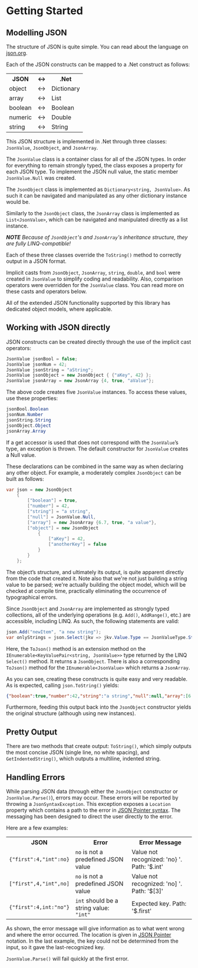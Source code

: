 # Getting Started

## Modelling JSON

The structure of JSON is quite simple.  You can read about the language on [json.org](http://json.org).

Each of the JSON constructs can be mapped to a .Net construct as follows:

<table>
    <tr>
        <th>JSON</th>
        <th>↔</th>
        <th>.Net</th>
    </tr>
    <tr>
        <td>object</td>
        <td>↔</td>
        <td>Dictionary</td>
    </tr>
    <tr>
        <td>array</td>
        <td>↔</td>
        <td>List</td>
    </tr>
    <tr>
        <td>boolean</td>
        <td>↔</td>
        <td>Boolean</td>
    </tr>
    <tr>
        <td>numeric</td>
        <td>↔</td>
        <td>Double</td>
    </tr>
    <tr>
        <td>string</td>
        <td>↔</td>
        <td>String</td>
    </tr>
</table>

This JSON structure is implemented in .Net through three classes: `JsonValue`, `JsonObject`, and `JsonArray`.

The `JsonValue` class is a container class for all of the JSON types.  In order for everything to remain strongly typed, the class exposes a property for each JSON type.  To implement the JSON null value, the static member `JsonValue.Null` was created.

The `JsonObject` class is implemented as `Dictionary<string, JsonValue>`.  As such it can be navigated and manipulated as any other dictionary instance would be.

Similarly to the `JsonObject` class, the `JsonArray` class is implemented as `List<JsonValue>`, which can be navigated and manipulated directly as a list instance.

***NOTE** Because of `JsonObject`'s and `JsonArray`'s inheritance structure, they are fully LINQ-compatible!*

Each of these three classes override the `ToString()` method to correctly output in a JSON format.

Implicit casts from `JsonObject`, `JsonArray`, `string`, `double`, and `bool` were created in `JsonValue` to simplify coding and readability.  Also, comparison operators were overridden for the `JsonValue` class.  You can read more on these casts and operators below.

All of the extended JSON functionality supported by this library has dedicated object models, where applicable.

## Working with JSON directly

JSON constructs can be created directly through the use of the implicit cast operators:

```csharp
JsonValue jsonBool = false;
JsonValue jsonNum = 42;
JsonValue jsonString = "aString";
JsonValue jsonObject = new JsonObject { {"aKey", 42} };
JsonValue jsonArray = new JsonArray {4, true, "aValue"};
```

The above code creates five `JsonValue` instances.  To access these values, use these properties:

```csharp
jsonBool.Boolean
jsonNum.Number
jsonString.String
jsonObject.Object
jsonArray.Array
```

If a get accessor is used that does not correspond with the `JsonValue`’s type, an exception is thrown.  The default constructor for `JsonValue` creates a Null value.

These declarations can be combined in the same way as when declaring any other object.  For example, a moderately complex `JsonObject` can be built as follows:

```csharp
var json = new JsonObject
    {
        ["boolean"] = true,
        ["number"] = 42,
        ["string"] = "a string",
        ["null"] = JsonValue.Null,
        ["array"] = new JsonArray {6.7, true, "a value"},
        ["object"] = new JsonObject
            {
                ["aKey"] = 42,
                ["anotherKey"] = false
            }
        }
    };
```

The object’s structure, and ultimately its output, is quite apparent directly from the code that created it.  Note also that we're not just building a string value to be parsed; we're actually building the object model, which will be checked at compile time, practically eliminating the occurrence of typographical errors.

Since `JsonObject` and `JsonArray` are implemented as strongly typed collections, all of the underlying operations (e.g. `Add()`, `AddRange()`, etc.) are accessible, including LINQ.  As such, the following statements are valid:

```csharp
json.Add("newItem", "a new string");
var onlyStrings = json.Select(jkv => jkv.Value.Type == JsonValueType.String).ToJson();
```

Here, the `ToJson()` method is an extension method on the `IEnumerable<KeyValuePair<string, JsonValue>>` type returned by the LINQ `Select()` method.  It returns a `JsonObject`.  There is also a corresponding `ToJson()` method for the `IEnumerable<JsonValue>` which returns a `JsonArray`.

As you can see, creating these constructs is quite easy and very readable.  As is expected, calling `json.ToString()` yields:

```json
{"boolean":true,"number":42,"string":"a string","null":null,"array":[6.7,true,"a value"],"object":{"aKey":42,"anotherKey":false}}
```

Furthermore, feeding this output back into the `JsonObject` constructor yields the original structure (although using new instances).

## Pretty Output

There are two methods that create output:  `ToString()`, which simply outputs the most concise JSON (single line, no white spacing), and `GetIndentedString()`, which outputs a multiline, indented string.

## Handling Errors

While parsing JSON data (through either the `JsonObject` constructor or `JsonValue.Parse()`), errors may occur.  These errors will be reported by throwing a `JsonSyntaxException`.  This exception exposes a `Location` property which contains a path to the error in [JSON Pointer syntax](pointer.html).  The messaging has been designed to direct the user directly to the error.

Here are a few examples:

<table>
    <tr>
        <th>JSON</th>
        <th>Error</th>
        <th>Error Message</th>
    </tr>
    <tr>
        <td><code>{"first":4,"int":no}</code></td>
        <td><code>no</code> is not a predefined JSON value</td>
        <td>Value not recognized: 'no} '. Path: '$.int'</td>
    </tr>
    <tr>
        <td><code>["first",4,"int",no]</code></td>
        <td><code>no</code> is not a predefined JSON value</td>
        <td>Value not recognized: 'no] '. Path: '$[3]'</td>
    </tr>
    <tr>
        <td><code>{"first":4,int:"no"}</code></td>
        <td><code>int</code> should be a string value: <code>"int"</code></td>
        <td>Expected key. Path: '$.first'</td>
    </tr>
</table>

As shown, the error message will give information as to what went wrong and where the error occurred.  The location is given in [JSON Pointer](https://tools.ietf.org/html/rfc6901) notation.  In the last example, the key could not be determined from the input, so it gave the last-recognized key.

`JsonValue.Parse()` will fail quickly at the first error.
